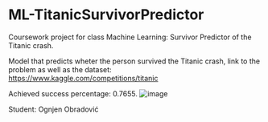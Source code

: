 # ML-TitanicSurvivorPredictor

Coursework project for class Machine Learning: Survivor Predictor of the Titanic crash.

Model that predicts wheter the person survived the Titanic crash, link to the problem as well as the dataset:
https://www.kaggle.com/competitions/titanic

Achieved success percentage: 0.7655.
![image](https://github.com/ognjenobravocikg/ML-Domaci2/assets/94371789/791bedb7-33a2-405d-a89c-1a3b060bdec5)

Student: 
Ognjen Obradović
